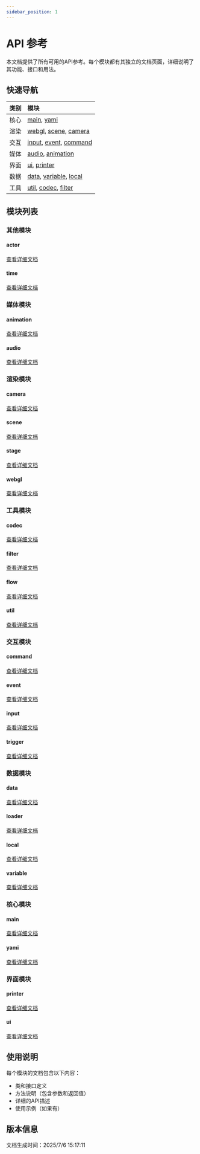 ```yaml
---
sidebar_position: 1
---
```


# API 参考

本文档提供了所有可用的API参考。每个模块都有其独立的文档页面，详细说明了其功能、接口和用法。

## 快速导航

| 类别 | 模块 |
|:------|:------|
| 核心 | [main](./api/main), [yami](./api/yami) |
| 渲染 | [webgl](./api/webgl), [scene](./api/scene), [camera](./api/camera) |
| 交互 | [input](./api/input), [event](./api/event), [command](./api/command) |
| 媒体 | [audio](./api/audio), [animation](./api/animation) |
| 界面 | [ui](./api/ui), [printer](./api/printer) |
| 数据 | [data](./api/data), [variable](./api/variable), [local](./api/local) |
| 工具 | [util](./api/util), [codec](./api/codec), [filter](./api/filter) |

## 模块列表

### 其他模块

#### actor

[查看详细文档](./api/actor)

#### time

[查看详细文档](./api/time)

### 媒体模块

#### animation

[查看详细文档](./api/animation)

#### audio

[查看详细文档](./api/audio)

### 渲染模块

#### camera

[查看详细文档](./api/camera)

#### scene

[查看详细文档](./api/scene)

#### stage

[查看详细文档](./api/stage)

#### webgl

[查看详细文档](./api/webgl)

### 工具模块

#### codec

[查看详细文档](./api/codec)

#### filter

[查看详细文档](./api/filter)

#### flow

[查看详细文档](./api/flow)

#### util

[查看详细文档](./api/util)

### 交互模块

#### command

[查看详细文档](./api/command)

#### event

[查看详细文档](./api/event)

#### input

[查看详细文档](./api/input)

#### trigger

[查看详细文档](./api/trigger)

### 数据模块

#### data

[查看详细文档](./api/data)

#### loader

[查看详细文档](./api/loader)

#### local

[查看详细文档](./api/local)

#### variable

[查看详细文档](./api/variable)

### 核心模块

#### main

[查看详细文档](./api/main)

#### yami

[查看详细文档](./api/yami)

### 界面模块

#### printer

[查看详细文档](./api/printer)

#### ui

[查看详细文档](./api/ui)

## 使用说明

每个模块的文档包含以下内容：

- 类和接口定义
- 方法说明（包含参数和返回值）
- 详细的API描述
- 使用示例（如果有）

## 版本信息

文档生成时间：2025/7/6 15:17:11
